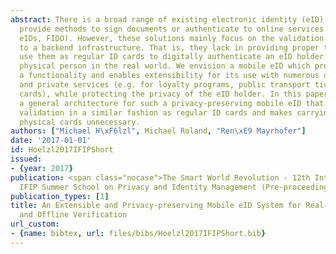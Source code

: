 ```yaml
---
abstract: There is a broad range of existing electronic identity (eID) systems which
  provide methods to sign documents or authenticate to online services (e.g. governmental
  eIDs, FIDO). However, these solutions mainly focus on the validation of an identity
  to a backend infrastructure. That is, they lack in providing proper techniques to
  use them as regular ID cards to digitally authenticate an eID holder to another
  physical person in the real world. We envision a mobile eID which provides such
  a functionality and enables extensibility for its use with numerous different public
  and private services (e.g. for loyalty programs, public transport tickets, students
  cards), while protecting the privacy of the eID holder. In this paper, we present
  a general architecture for such a privacy-preserving mobile eID that allows identity
  validation in a similar fashion as regular ID cards and makes carrying around various
  physical cards unnecessary.
authors: ["Michael H\xF6lzl", Michael Roland, "Ren\xE9 Mayrhofer"]
date: '2017-01-01'
id: Hoelzl2017IFIPShort
issued:
- {year: 2017}
publication: <span class="nocase">The Smart World Revolution - 12th International
  IFIP Summer School on Privacy and Identity Management (Pre-proceedings)</span>
publication_types: [1]
title: An Extensible and Privacy-preserving Mobile eID System for Real-world Identification
  and Offline Verification
url_custom:
- {name: bibtex, url: files/bibs/Hoelzl2017IFIPShort.bib}
---
```

